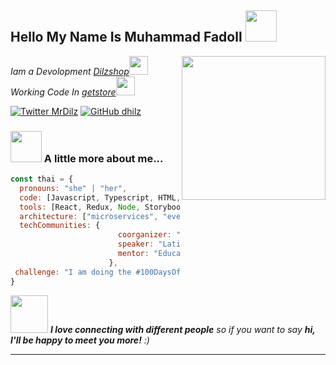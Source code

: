 <h2> Hello My Name Is Muhammad Fadoll <img src="https://media.giphy.com/media/mGcNjsfWAjY5AEZNw6/giphy.gif" width="50"></h2>
<img align='right' src="https://media.giphy.com/media/ieyl9zmCjO4b4t6qoY/giphy.gif" width="230">
<p><em>Iam a Devolopment <a href="https://dilzshop.my.id">Dilzshop</a><img src="https://media.giphy.com/media/fYSnHlufseco8Fh93Z/giphy.gif" width="30"></br>Working Code In <a href="https://getstore.my.id">getstore</a><img src="https://media.giphy.com/media/WUlplcMpOCEmTGBtBW/giphy.gif" width="30"> 
</em></p>

[![Twitter MrDilz](https://img.shields.io/twitter/follow/MrDilz?style=social)]([https://twitter.com/ThaiiBraga](https://twitter.com/DilzMr))
[![GitHub dhilz](https://img.shields.io/github/followers/thaiane?label=follow&style=social)](https://github.com/dhilz)


### <img src="https://media.giphy.com/media/VgCDAzcKvsR6OM0uWg/giphy.gif" width="50"> A little more about me...  

```javascript
const thai = {
  pronouns: "she" | "her",
  code: [Javascript, Typescript, HTML, CSS, Ruby, Python, Java],
  tools: [React, Redux, Node, Storybook, Styled-Components, Jest, Docker],
  architecture: ["microservices", "event-driven", "design system pattern"],
  techCommunities: {
                        coorganizer: "AfroPython",
                        speaker: "Latinity",
                        mentor: "EducaTRANSforma"
                      },
 challenge: "I am doing the #100DaysOfCode challenge focused on react and typescript"
}
```

<img src="https://media.giphy.com/media/LnQjpWaON8nhr21vNW/giphy.gif" width="60"> <em><b>I love connecting with different people</b> so if you want to say <b>hi, I'll be happy to meet you more!</b> :)</em>

---
